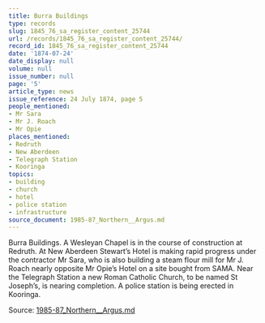 ```yaml
---
title: Burra Buildings
type: records
slug: 1845_76_sa_register_content_25744
url: /records/1845_76_sa_register_content_25744/
record_id: 1845_76_sa_register_content_25744
date: '1874-07-24'
date_display: null
volume: null
issue_number: null
page: '5'
article_type: news
issue_reference: 24 July 1874, page 5
people_mentioned:
- Mr Sara
- Mr J. Roach
- Mr Opie
places_mentioned:
- Redruth
- New Aberdeen
- Telegraph Station
- Kooringa
topics:
- building
- church
- hotel
- police station
- infrastructure
source_document: 1985-87_Northern__Argus.md
---
```


Burra Buildings.  A Wesleyan Chapel is in the course of construction at Redruth.  At New Aberdeen Stewart’s Hotel is making rapid progress under the contractor Mr Sara, who is also building a steam flour mill for Mr J. Roach nearly opposite Mr Opie’s Hotel on a site bought from SAMA.  Near the Telegraph Station a new Roman Catholic Church, to be named St Joseph’s, is nearing completion.  A police station is being erected in Kooringa.

Source: [1985-87_Northern__Argus.md](/downloads/markdown/1985-87_Northern__Argus.md)
